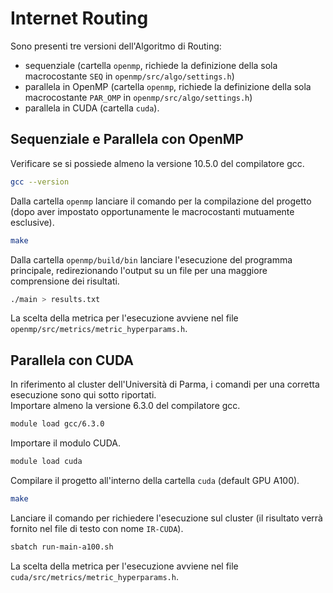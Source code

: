 # Internet Routing
Sono presenti tre versioni dell'Algoritmo di Routing:
* sequenziale (cartella `openmp`, richiede la definizione della sola macrocostante `SEQ` in `openmp/src/algo/settings.h`)
* parallela in OpenMP (cartella `openmp`, richiede la definizione della sola macrocostante `PAR_OMP` in `openmp/src/algo/settings.h`)
* parallela in CUDA (cartella `cuda`).
## Sequenziale e Parallela con OpenMP
Verificare se si possiede almeno la versione 10.5.0 del compilatore gcc.
```bash
gcc --version
```
Dalla cartella `openmp` lanciare il comando per la compilazione del progetto (dopo aver impostato opportunamente le macrocostanti mutuamente esclusive).
```bash
make
```
Dalla cartella `openmp/build/bin` lanciare l'esecuzione del programma principale, redirezionando l'output su un file per una maggiore comprensione dei risultati.
```bash
./main > results.txt
```
La scelta della metrica per l'esecuzione avviene nel file `openmp/src/metrics/metric_hyperparams.h`.
## Parallela con CUDA
In riferimento al cluster dell'Università di Parma, i comandi per una corretta esecuzione sono qui sotto riportati.\
Importare almeno la versione 6.3.0 del compilatore gcc.
```bash
module load gcc/6.3.0
```
Importare il modulo CUDA.
```bash
module load cuda
```
Compilare il progetto all'interno della cartella `cuda` (default GPU A100).
```bash
make
```
Lanciare il comando per richiedere l'esecuzione sul cluster (il risultato verrà fornito nel file di testo con nome `IR-CUDA`).
```bash
sbatch run-main-a100.sh
```
La scelta della metrica per l'esecuzione avviene nel file `cuda/src/metrics/metric_hyperparams.h`.
